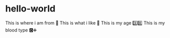# hello-world
This is where i am from 🏡
This is what i like 🍕
This is my age 3️⃣0️⃣
This is my blood type 🅾➕

